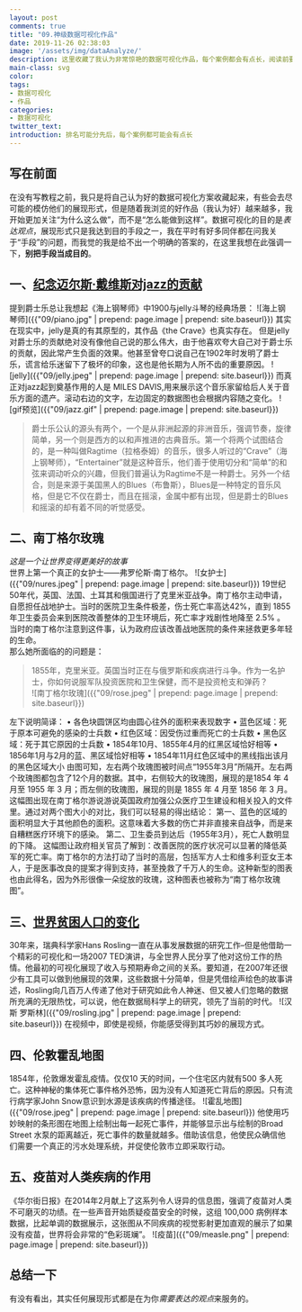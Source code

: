 ```yaml
---
layout: post
comments: true
title: "09.神级数据可视化作品"
date: 2019-11-26 02:38:03
image: '/assets/img/dataAnalyze/'
description: 这里收藏了我认为非常惊艳的数据可视化作品，每个案例都会有点长，阅读前要有心理准备
main-class: svg
color:
tags:
- 数据可视化
- 作品
categories:
- 数据可视化
twitter_text:
introduction: 排名可能分先后，每个案例都可能会有点长
---
```


## 写在前面
在没有写教程之前，我只是将自己认为好的数据可视化方案收藏起来，有些会去尽可能的模仿他们的展现形式，但是随着我浏览的好作品（我认为好）越来越多，我开始更加关注“为什么这么做”，而不是“怎么能做到这样”。数据可视化的目的是*表达观点*，展现形式只是我达到目的手段之一，我在平时有好多同伴都在问我关于“手段”的问题，而我觉的我是给不出一个明确的答案的，在这里我想在此强调一下，**别把手段当成目的**。
## 一、[纪念迈尔斯·戴维斯对jazz的贡献](https://pudding.cool/2017/03/miles/index.html)
提到爵士乐总让我想起《海上钢琴师》中1900与jelly斗琴的经典场景：
![海上钢琴师]({{"09/piano.jpg" | prepend: page.image | prepend: site.baseurl}})
其实在现实中，jelly是真的有其原型的，其作品《the Crave》也真实存在。
但是jelly对爵士乐的贡献绝对没有像他自己说的那么伟大，由于他喜欢夸大自己对于爵士乐的贡献，因此常产生负面的效果。他甚至曾夸口说自己在1902年时发明了爵士乐，谎言给乐迷留下了极坏的印象，这也是他长期为人所不齿的重要原因。
![jelly]({{"09/jelly.jpeg" | prepend: page.image | prepend: site.baseurl}})
而真正对jazz起到奠基作用的人是 MILES DAVIS,用来展示这个音乐家留给后人关于音乐方面的遗产。滚动右边的文字，左边固定的数据图也会根据内容随之变化。
![gif预览]({{"09/jazz.gif" | prepend: page.image | prepend: site.baseurl}})
> 爵士乐公认的源头有两个，一个是从非洲起源的非洲音乐，强调节奏，旋律简单，另一个则是西方的以和声推进的古典音乐。第一个将两个试图结合的，是一种叫做Ragtime（拉格泰姆）的音乐，很多人听过的“Crave”（海上钢琴师），“Entertainer”就是这种音乐，他们善于使用切分和“简单”的和弦来调动听众的兴趣，但我们普遍认为Ragtime不是一种爵士。另外一个结合，则是来源于美国黑人的Blues（布鲁斯），Blues是一种特定的音乐风格，但是它不仅在爵士，而且在摇滚，金属中都有出现，但是爵士的Blues和摇滚的却有着不同的听觉感受。  

## 二、南丁格尔玫瑰
*这是一个让世界变得更美好的故事*  
世界上第一个真正的女护士——弗罗伦斯·南丁格尔。
![女护士]({{"09/nures.jpeg" | prepend: page.image | prepend: site.baseurl}})
19世纪50年代，英国、法国、土耳其和俄国进行了克里米亚战争。南丁格尔主动申请，自愿担任战地护士。当时的医院卫生条件极差，伤士死亡率高达42%，直到 1855 年卫生委员会来到医院改善整体的卫生环境后，死亡率才戏剧性地降至 2.5% 。当时的南丁格尔注意到这件事，认为政府应该改善战地医院的条件来拯救更多年轻的生命。  
那么她所面临的的问题是：
> 1855年，克里米亚。英国当时正在与俄罗斯和疾病进行斗争。作为一名护士，你如何说服军队投资医院和卫生保健，而不是投资枪支和弹药？  
![南丁格尔玫瑰]({{"09/rose.jpeg" | prepend: page.image | prepend: site.baseurl}})

左下说明简译：
• 各色块圆饼区均由圆心往外的面积来表现数字
• 蓝色区域：死于原本可避免的感染的士兵数
• 红色区域：因受伤过重而死亡的士兵数
• 黑色区域：死于其它原因的士兵数
• 1854年10月、1855年4月的红黑区域恰好相等
• 1856年1月与2月的蓝、黑区域恰好相等
• 1854年11月红色区域中的黑线指出该月的黑色区域大小
由图可知，左右两个玫瑰图被时间点“1955年3月”所隔开。左右两个玫瑰图都包含了12个月的数据。其中，右侧较大的玫瑰图，展现的是1854 年 4 月至 1955 年 3 月；而左侧的玫瑰图，展现的则是 1855 年 4 月至 1856 年 3 月。
这幅图出现在南丁格尔游说游说英国政府加强公众医疗卫生建设和相关投入的文件里。通过对两个图大小的对比，我们可以轻易的得出结论：
第一、蓝色的区域的面积明显大于其他颜色的面积。这意味着大多数的伤亡并非直接来自战争，而是来自糟糕医疗环境下的感染。
第二、卫生委员到达后（1955年3月），死亡人数明显的下降。
这幅图让政府相关官员了解到：改善医院的医疗状况可以显著的降低英军的死亡率。南丁格尔的方法打动了当时的高层，包括军方人士和维多利亚女王本人，于是医事改良的提案才得到支持，甚至挽救了千万人的生命。这种新型的图表也由此得名，因为外形很像一朵绽放的玫瑰，这种图表也被称为“南丁格尔玫瑰图”。

## 三、[世界贫困人口的变化](https://v.youku.com/v_show/id_XNDc4MDM2MjI0.html?refer=shipinyunPC_operation.liuliling_bofangqi_1244000_fQZ7Fj_18101900)
30年来，瑞典科学家Hans Rosling一直在从事发展数据的研究工作–但是他借助一个精彩的可视化和一场2007 TED演讲，与全世界人民分享了他对这份工作的热情。他最初的可视化展现了收入与预期寿命之间的关系。要知道，在2007年还很少有工具可以做到他展现的效果，这些数据十分简单，但是凭借绘声绘色的故事讲述，Rosling向几百万人传递了他对于研究如此令人神迷、但又被人们忽略的数据所充满的无限热忱，可以说，他在数据局科学上的研究，领先了当前的时代。
![汉斯 罗斯林]({{"09/rosling.jpg" | prepend: page.image | prepend: site.baseurl}})
在视频中，即使是视频，你能感受得到其巧妙的展现方式。

## 四、伦敦霍乱地图
1854年，伦敦爆发霍乱疫情。仅仅10 天的时间，一个住宅区内就有500 多人死亡。这种神秘的集体死亡事件格外恐怖，因为没有人知道死亡背后的原因。只有流行病学家John Snow意识到水源是该疾病的传播途径。
![霍乱地图]({{"09/rose.jpeg" | prepend: page.image | prepend: site.baseurl}})
他使用巧妙映射的条形图在地图上绘制出每一起死亡事件，并能够显示出与绘制的Broad Street 水泵的距离越近，死亡事件的数量就越多。借助该信息，他使民众确信他们需要一个真正的污水处理系统，并促使伦敦市立即采取行动。

## 五、疫苗对人类疾病的作用
《华尔街日报》在2014年2月献上了这系列令人讶异的信息图，强调了疫苗对人类不可磨灭的功绩。在一些声音开始质疑疫苗安全的时候，这组 100,000 病例样本数据，比起单调的数据展示，这张图从不同疾病的视觉影射更加直观的展示了如果没有疫苗，世界将会非常的“色彩斑斓”。
![疫苗]({{"09/measle.png" | prepend: page.image | prepend: site.baseurl}})

## 总结一下
有没有看出，其实任何展现形式都是在为你*需要表达的观点*来服务的。